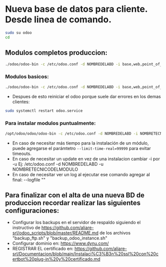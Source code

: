 # Nueva base de datos para cliente. Desde linea de comando.

```bash
sudo su odoo
cd
```

## Modulos completos produccion:

```bash
./odoo/odoo-bin -c /etc/odoo.conf -d NOMBREDELABD -i base,web,point_of_sale,sale_management,web_responsive,stock,purchase,account,hw_restaurant_ip_printer,contacts,hr,mrp,hw_escpos_network_printer,board,l10n_ar,l10n_ar_afipws_fe,l10n_ar_afipws,pos_l10n_ar_identification,l10n_ar_pos_einvoice_ticket,l10n_ar_pos_moldeo_fix,10n_latam_base,l10n_latam_invoice_document,ais_pos_show_takein_takeout_money_button,l10n_latam_check,pos_discount,pos_epson_printer_restaurant,google_account,google_drive,google_gmail,kg_hide_menu,product_brand,partner_statement,sh_pos_customer_account,ais_filtro_informes,pos_employee_close_session,pos_hide_cost_price_and_margin,pos_restrict,product_tax_multicompany_default,stock_quantity_history_location,stock_barcodes,hr_expense,l10n_ar_reports,ais_pos_discount_auth,ais_credit_card_instalment_pos,l10n_ar_rg5614,l10n_ar_rg5616,ais_bi_pos_receipt_in_backend,ais_orderline_with_sequence_number,widget_preview_image --load-language es_AR --language es_AR -p 8070 --stop-after-init --without-demo=all
```

### Modulos basicos: 

```bash
./odoo/odoo-bin -c /etc/odoo.conf -d NOMBREDELABD -i base,web,point_of_sale,web_responsive,stock,purchase,account --load-language es_AR --language es_AR -p 8070 --stop-after-init --without-demo=all
```

* Despues de esto reiniciar el odoo porque suele dar errores en los demas clientes:

```bash
sudo systemctl restart odoo.service
```
### Para instalar modulos puntualmente:
```bash
/opt/odoo/odoo/odoo-bin -c /etc/odoo.conf -d NOMBREDELABD -i NOMBRETECNICODELMODULO --load-language es_AR --language es_AR -p 8070 --stop-after-init --without-demo=all
```
- En caso de necesitar más tiempo para la instalación de un módulo, puede agregarse el parámtetro `--limit-time-real=99999` para evitar timeouts.
- En caso de necesitar un update en vez de una instalacion cambiar -i por -u Ej: /etc/odoo.conf -d NOMBREDELABD -u NOMBRETECNICODELMODULO
- En caso de necesitar ver un log al ejecutar ese comando agregar al final: --logfile ""

## Para finalizar con el alta de una nueva BD de produccion recordar realizar las siguientes configuraciones:
- Configurar los backups en el servidor de respaldo siguiendo el instructivo de https://github.com/aliare-srl/odoo_scripts/blob/master/README.md de los archivos "backup_ftp.sh" y "backup_odoo_instance.sh"
- Configurar dominio en: https://www.dynu.com/
- REGISTRAR EL certificado en: https://github.com/aliare-srl/Documentacion/blob/main/Instalaci%C3%B3n%20ssl%20con%20certbot%20plug-in%20y%20certificado.md





